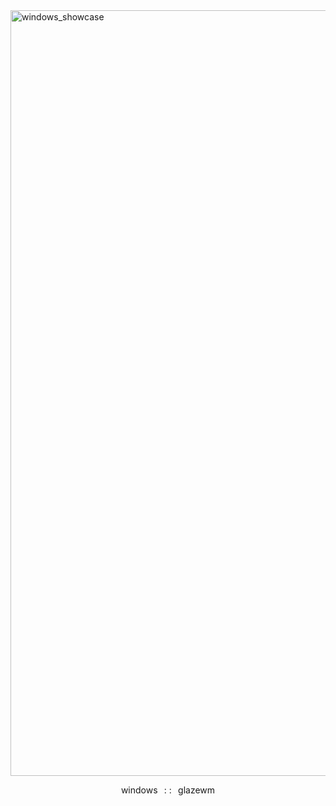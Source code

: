 <img width="2045" height="1225" alt="windows_showcase" src="https://github.com/user-attachments/assets/b9bdd38d-6d32-48e3-ab72-50262443f83f" />
<p align="center">
windows⠀: :⠀glazewm
</p>
